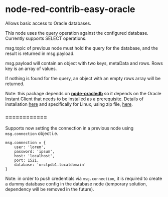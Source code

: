 # node-red-contrib-easy-oracle
Allows basic access to Oracle databases.

This node uses the query operation against the configured database. Currently supports SELECT operations.

msg.topic of previous node must hold the query for the database, and the result is returned in msg.payload.

msg.payload will contain an object with two keys, metaData and rows. Rows key is an array of values.

If nothing is found for the query, an object with an empty rows array will be returned.

Note: this package depends on [**node-oracledb**](https://oracle.github.io/node-oracledb) so it depends on the Oracle Instant Client that needs to be installed as a prerequisite.
Details of installation [here](https://oracle.github.io/node-oracledb/INSTALL.html) and specifically for Linux, using zip file, [here](https://oracle.github.io/node-oracledb/INSTALL.html#instzip).

### ============
Supports now setting the connection in a previous node using `msg.connection` object
i.e.
```
msg.connection = {
    user: 'lorem',
    password: 'ipsum',
    host: 'localhost',
    port: 1521,
    database: 'orclpdb1.localdomain'
}
```
Note: in order to push credentials via `msg.connection`, it is required to create a dummy database config in the database node (temporary solution, dependency will be removed in the future).

